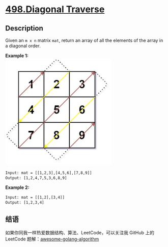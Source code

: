 # [498.Diagonal Traverse][title]

## Description
Given an `m x n` matrix `mat`, return an array of all the elements of the array in a diagonal order.


**Example 1:**  
![example1](./diag1-grid.jpg)

```
Input: mat = [[1,2,3],[4,5,6],[7,8,9]]
Output: [1,2,4,7,5,3,6,8,9]
```

**Example 2:**

```
Input: mat = [[1,2],[3,4]]
Output: [1,2,3,4]
```

## 结语

如果你同我一样热爱数据结构、算法、LeetCode，可以关注我 GitHub 上的 LeetCode 题解：[awesome-golang-algorithm][me]

[title]: https://leetcode.com/problems/diagonal-traverse/
[me]: https://github.com/kylesliu/awesome-golang-algorithm
